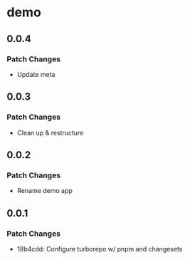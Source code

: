 # demo

## 0.0.4

### Patch Changes

- Update meta

## 0.0.3

### Patch Changes

- Clean up & restructure

## 0.0.2

### Patch Changes

- Rename demo app

## 0.0.1

### Patch Changes

- 18b4cdd: Configure turborepo w/ pnpm and changesets

